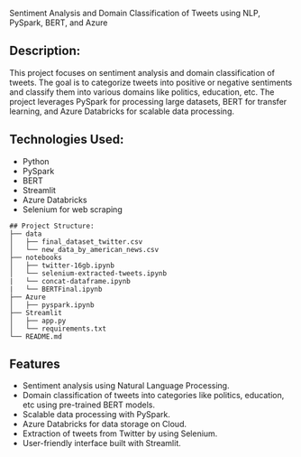 Sentiment Analysis and Domain Classification of Tweets using NLP, PySpark, BERT, and Azure

## Description:
This project focuses on sentiment analysis and domain classification of tweets. The goal is to categorize tweets into positive or negative sentiments and classify them into various domains like politics, education, etc. The project leverages PySpark for processing large datasets, BERT for transfer learning, and Azure Databricks for scalable data processing.

## Technologies Used: 
- Python
- PySpark
- BERT
- Streamlit
- Azure Databricks
- Selenium for web scraping
```
## Project Structure:
├── data
│   ├── final_dataset_twitter.csv
│   └── new_data_by_american_news.csv
├── notebooks
│   ├── twitter-16gb.ipynb
│   └── selenium-extracted-tweets.ipynb
|   └── concat-dataframe.ipynb
|   └── BERTFinal.ipynb
├── Azure
│   ├── pyspark.ipynb
├── Streamlit
│   ├── app.py
│   └── requirements.txt
└── README.md
```
## Features
- Sentiment analysis using Natural Language Processing.
- Domain classification of tweets into categories like politics, education, etc using pre-trained BERT models.
- Scalable data processing with PySpark.
- Azure Databricks for data storage on Cloud.
- Extraction of tweets from Twitter by using Selenium.
- User-friendly interface built with Streamlit.
